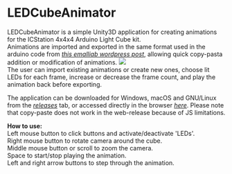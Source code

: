 # LEDCubeAnimator
LEDCubeAnimator is a simple Unity3D application for creating animations for the ICStation 4x4x4 Arduino Light Cube kit.    
Animations are imported and exported in the same format used in the arduino code from 
[*this emalliab wordpress post*](https://emalliab.wordpress.com/2015/07/24/icstation-4x4x4-led-cube-shield-for-arduino-software/),
allowing quick copy-pasta addition or modification of animations.
![](docs/LEDCubeAnimatorDemo.gif)  
The user can import existing animations or create new ones, choose lit LEDs for each frame,  increase or decrease the frame count, and play the animation back before exporting.  

The application can be downloaded for Windows, macOS and GNU/Linux from the [*releases*](https://github.com/SilasAlroe/LEDCubeAnimator/releases) tab, or accessed directly in the browser [*here*](https://silasalroe.github.io/LEDCubeAnimator/). Please note that copy-paste does not work in the web-release because of JS limitations. 

**How to use:**  
Left mouse button to click buttons and activate/deactivate 'LEDs'.  
Right mouse button to rotate camera around the cube.  
Middle mouse button or scroll to zoom the camera.  
Space to start/stop playing the animation.  
Left and right arrow buttons to step through the animation.
